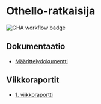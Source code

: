 # Othello-ratkaisija

![GHA workflow badge](https://github.com/annehavunen/othello-ratkaisija/workflows/CI/badge.svg)

## Dokumentaatio

- [Määrittelydokumentti](https://github.com/annehavunen/othello-ratkaisija/blob/master/dokumentaatio/maarittelydokumentti.md)

## Viikkoraportit

- [1. viikkoraportti](https://github.com/annehavunen/othello-ratkaisija/blob/master/dokumentaatio/viikkoraportti1.md)
